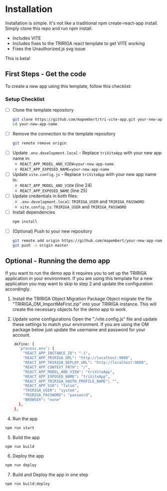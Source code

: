 # Installation
Installation is simple. It's not like a traditional npm create-react-app install. Simply clone this repo and run npm install.
- Includes VITE
- Includes fixes to the TRIRIGA react template to get VITE working
- Fixes the Unauthorized.js svg issue

This is beta!

## First Steps - Get the code
To create a new app using this template, follow this checklist:

### Setup Checklist
- [ ] Clone the template repository
  ```bash
  git clone https://github.com/mapembert/tri-vite-app.git your-new-app-name
  cd your-new-app-name
  ```
- [ ] Remove the connection to the template repository
  ```bash
  git remote remove origin
  ```
- [ ] Update `.env.development.local` - Replace `triViteApp` with your new app name in:
  - `REACT_APP_MODEL_AND_VIEW=your-new-app-name`
  - `REACT_APP_EXPOSED_NAME=your-new-app-name`
- [ ] Update `vite.config.js` - Replace `triViteApp` with your new app name in:
  - `REACT_APP_MODEL_AND_VIEW` (line 24)
  - `REACT_APP_EXPOSED_NAME` (line 25)
- [ ] Update credentials in both files:
  - `.env.development.local`: `TRIRIGA_USER` and `TRIRIGA_PASSWORD`
  - `vite.config.js`: `TRIRIGA_USER` and `TRIRIGA_PASSWORD`
- [ ] Install dependencies
  ```bash
  npm install
  ```
- [ ] (Optional) Push to your new repository
  ```bash
  git remote add origin https://github.com/mapembert/your-new-app-name.git
  git push -u origin master
  ```
## Optional - Running the demo app
If you want to run the demo app it requires you to set up the TRIRIGA application in your environment. If you are using this template for a new application you may want to skip to step 2 and update the configuration accordingly.
1. Install the TRIRIGA Object Migration Package
Object migrate the file "TRIRIGA_OM_ImportMeFirst.zip" into your TRIRIGA instance. This will create the necessary objects for the demo app to work.

2. Update some configurations
Open the "./vite.config.js" file and update these settings to match your environment. If you are using the OM package below just update the username and password for your account.
```bash
    define: {
      'process.env': {
        "REACT_APP_INSTANCE_ID": "-1",
        "REACT_APP_TRIRIGA_URL": "http://localhost:9080",
        "REACT_APP_TRIRIGA_DEPLOY_URL": "http://localhost:9080",
        "REACT_APP_CONTEXT_PATH": "/",
        "REACT_APP_MODEL_AND_VIEW": "triViteApp",
        "REACT_APP_EXPOSED_NAME": "triViteApp",
        "REACT_APP_TRIRIGA_OAUTH_PROFILE_NAME": "",
        "REACT_APP_SSO": "false",
        "TRIRIGA_USER": "system",
        "TRIRIGA_PASSWORD": "password",
        "BROWSER": "none"
      },
    },
```

4. Run the app
```bash
npm run start
```

5. Build the app
```bash
npm run build
```

6. Deploy the app
```bash
npm run deploy
```

7. Build and Deploy the app in one step
```bash
npm run build:deploy
```